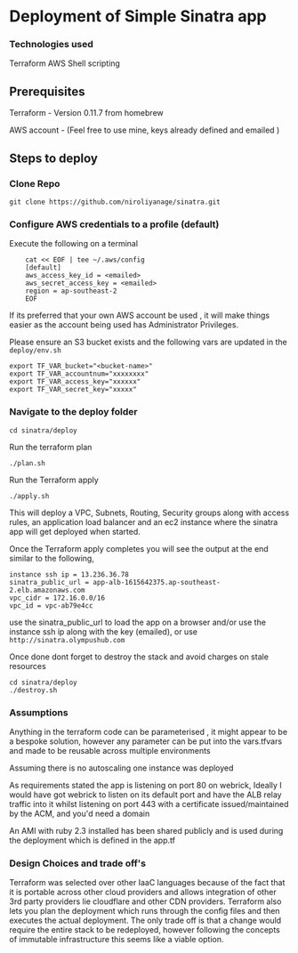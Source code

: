 # Deployment of Simple Sinatra app

### Technologies used 

Terraform
AWS
Shell scripting

## Prerequisites

Terraform - Version 0.11.7 from homebrew

AWS account - (Feel free to use mine, keys already defined and emailed )

## Steps to deploy

### Clone Repo
```
git clone https://github.com/niroliyanage/sinatra.git
```
### Configure AWS credentials to a profile (default)

Execute the following on a terminal
```
	cat << EOF | tee ~/.aws/config
	[default]
	aws_access_key_id = <emailed>
	aws_secret_access_key = <emailed>
	region = ap-southeast-2
	EOF
```
If its preferred that your own AWS account be used , it will make things easier as the account being used has Administrator  Privileges.

Please ensure an S3 bucket exists and the following vars are updated in the ```deploy/env.sh```

```
export TF_VAR_bucket="<bucket-name>"
export TF_VAR_accountnum="xxxxxxxx"
export TF_VAR_access_key="xxxxxx"
export TF_VAR_secret_key="xxxxx"
```


### Navigate to the deploy folder
```
cd sinatra/deploy
```
Run the terraform plan
```
./plan.sh
```
Run the Terraform apply 
```
./apply.sh
```
This will deploy a VPC, Subnets, Routing, Security groups along with access rules, an application load balancer and an ec2 instance where the sinatra app will get deployed when started. 

Once the Terraform apply completes you will see the output at the end similar to the following,

```
instance ssh ip = 13.236.36.78
sinatra_public_url = app-alb-1615642375.ap-southeast-2.elb.amazonaws.com
vpc_cidr = 172.16.0.0/16
vpc_id = vpc-ab79e4cc
```

use the sinatra_public_url to load the app on a browser and/or use the instance ssh ip along with the key (emailed), or use ```http://sinatra.olympushub.com```


Once done dont forget to destroy the stack and avoid charges on stale resources
```
cd sinatra/deploy
./destroy.sh 
```

### Assumptions

Anything in the terraform code can be parameterised , it might appear to be a bespoke solution, however any parameter can be put into the vars.tfvars and made to be reusable across multiple environments

Assuming there is no autoscaling one instance was deployed

As requirements stated the app is listening on port 80 on webrick, Ideally I would have got webrick to listen on its default port and have the ALB relay traffic into it whilst listening on port 443 with a certificate issued/maintained by the ACM, and you'd need a domain

An AMI with ruby 2.3 installed has been shared publicly and is used during the deployment which is defined in the app.tf 


### Design Choices and trade off's

Terraform was selected over other IaaC languages because of the fact that it is portable across other cloud providers and allows integration of other 3rd party providers lie cloudflare and other CDN providers. Terraform also lets you plan the deployment which runs through the config files and then executes the actual deployment. The only trade off is that a change would require the entire stack to be redeployed, however following the concepts of immutable infrastructure this seems like a viable option.

